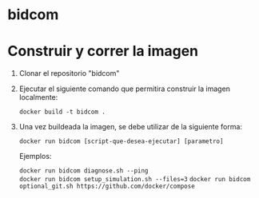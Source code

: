 # bidcom

# Construir y correr la imagen 

1. Clonar el repositorio "bidcom"
2. Ejecutar el siguiente comando que permitira construir la imagen localmente:

   `docker build -t bidcom .`

3. Una vez buildeada la imagen, se debe utilizar de la siguiente forma:

   `docker run bidcom [script-que-desea-ejecutar] [parametro]`

   Ejemplos:

   `docker run bidcom diagnose.sh --ping` <br>
   `docker run bidcom setup_simulation.sh --files=3` 
   `docker run bidcom optional_git.sh https://github.com/docker/compose`

   
